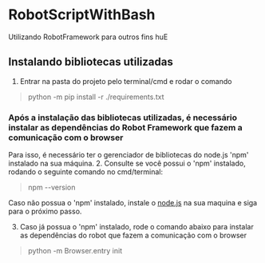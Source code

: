 # RobotScriptWithBash
Utilizando RobotFramework para outros fins huE


## Instalando bibliotecas utilizadas
1. Entrar na pasta do projeto pelo terminal/cmd e rodar o comando
> python -m pip install -r ./requirements.txt


### Após a instalação das bibliotecas utilizadas, é necessário instalar as dependências do Robot Framework que fazem a  comunicação com o browser

Para isso, é necessário ter o gerenciador de bibliotecas do node.js 'npm' instalado na sua máquina. 
2. Consulte se você possui o 'npm' instalado, rodando o seguinte comando no cmd/terminal:
> npm --version

Caso não possua o 'npm' instalado, instale o [node.js](https://nodejs.org/en/download/current/) na sua maquina e siga para o próximo passo.

3. Caso já possua o 'npm' instalado, rode o comando abaixo para instalar as dependências do robot que fazem a comunicação com o browser
> python -m Browser.entry init

